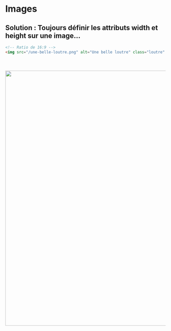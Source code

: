 <!-- .slide: class="with-code" -->

# Images

## Solution : Toujours définir les attributs width et height sur une image...

```html
<!-- Ratio de 16:9 -->
<img src="/une-belle-loutre.png" alt="Une belle loutre" class="loutre" width="640" height="360" />
```

<img src="./assets/images/02-stability/image-cls-solution.png" style="width: 800px; height: auto; display: block; margin: auto; margin-top: 50px;"  />
